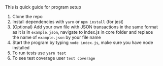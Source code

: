 This is quick guide for program setup

1. Clone the repo
2. Install dependencies with `yarn` or `npm install` (for jest)
3. (Optional) Add your own file with JSON transactions in the same format as it is in `example.json`, navigate to index.js in core folder and replace the name of `example.json` by your file name
4. Start the program by typing `node index.js`, make sure you have node installed
5. To run tests use `yarn test`
6. To see test coverage user `test coverage`
